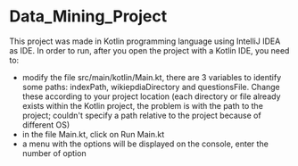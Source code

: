 # Data_Mining_Project

This project was made in Kotlin programming language using IntelliJ IDEA as IDE. In order to run, after you open the project with a Kotlin IDE, you need to:
- modify the file src/main/kotlin/Main.kt, there are 3 variables to identify some paths: indexPath, wikiepdiaDirectory and questionsFile. Change these according to your project location (each directory or file already exists within the Kotlin project, the problem is with the path to the project; couldn't specify a path relative to the project because of different OS)
- in the file Main.kt, click on Run Main.kt
- a menu with the options will be displayed on the console, enter the number of option
